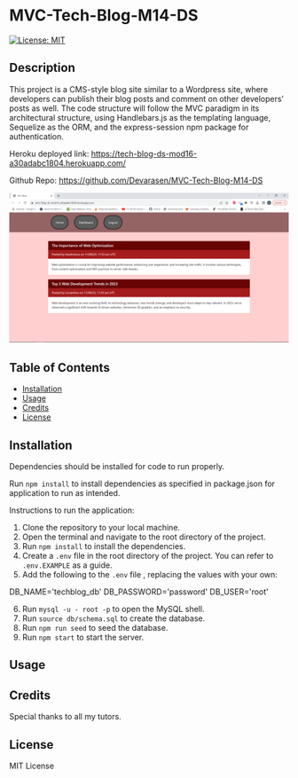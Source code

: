 # MVC-Tech-Blog-M14-DS

[![License: MIT](https://img.shields.io/badge/License-MIT-yellow.svg)](https://opensource.org/licenses/MIT)

## Description

This project is a CMS-style blog site similar to a Wordpress site, where developers can publish their blog posts and comment on other developers’ posts as well. 
The code structure will follow the MVC paradigm in its architectural structure, using Handlebars.js as the templating language, Sequelize as the ORM, and the express-session npm package for authentication.


Heroku deployed link: https://tech-blog-ds-mod16-a30adabc1804.herokuapp.com/

Github Repo: https://github.com/Devarasen/MVC-Tech-Blog-M14-DS


![Screenshot](./public/assets/Project%20Screenshot.PNG)

## Table of Contents

- [Installation](#installation)
- [Usage](#usage)
- [Credits](#credits)
- [License](#license)

## Installation

Dependencies should be installed for code to run properly.

Run `npm install` to install dependencies as specified in package.json for application to run as intended.

Instructions to run the application:

1.  Clone the repository to your local machine.
2.  Open the terminal and navigate to the root directory of the project.
3.  Run `npm install` to install the dependencies.
4.  Create a `.env` file in the root directory of the project. You can refer to `.env.EXAMPLE` as a guide.
5.  Add the following to the `.env` file , replacing the values with your own:

DB_NAME='techblog_db'
DB_PASSWORD='password'
DB_USER='root'

6. Run `mysql -u - root -p` to open the MySQL shell.
7. Run `source db/schema.sql` to create the database.
8. Run `npm run seed` to seed the database.
9. Run `npm start` to start the server.


## Usage






## Credits

Special thanks to all my tutors.

## License

MIT License

